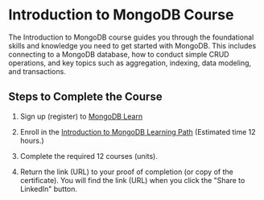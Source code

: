 
# Introduction to MongoDB Course

The Introduction to MongoDB course guides you through the foundational skills and knowledge you need to get started with MongoDB. This includes connecting to a MongoDB database, how to conduct simple CRUD operations, and key topics such as aggregation, indexing, data modeling, and transactions.

## Steps to Complete the Course

1. Sign up (register) to [MongoDB Learn](https://learn.mongodb.com/)

2. Enroll in the [Introduction to MongoDB Learning Path](https://learn.mongodb.com/learn/learning-path/introduction-to-mongodb) (Estimated time 12 hours.)

3. Complete the required 12 courses (units).

4. Return the link (URL) to your proof of completion (or copy of the certificate). You will find the link (URL) when you click the "Share to LinkedIn" button.
